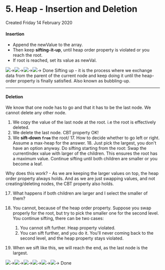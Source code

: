 # 5. Heap - Insertion and Deletion

Created Friday 14 February 2020

#### Insertion

- Append the newValue to the array.
- Then keep **sifting-it-up**, until heap order property is violated or you reach the root.
- If root is reached, set its value as newVal.

![](/assets/5._Heap_-_Insertion_and_Deletion-image-1.png)→![](/assets/5._Heap_-_Insertion_and_Deletion-image-2.png)→![](/assets/5._Heap_-_Insertion_and_Deletion-image-3.png)→![](/assets/5._Heap_-_Insertion_and_Deletion-image-4.png)→ Done
Sifting up - it is the process where we exchange data from the parent of the current node and keep doing it until the heap-order property is finally satisfied. Also known as bubbling-up.

---

#### Deletion

We know that one node has to go and that it has to be the last node. We cannot delete any other node.

1. We copy the value of the last node at the root. i.e the root is effectively deleted.
2. We delete the last node. CBT property OK!
3. We **sift-down `from`** the root/ 17. How to decide whether to go left or right. Assume a max-heap for the answer. 18. Just pick the largest, you don't have an option anyway. Do sifting starting from the root: Swap the currentIndex value with larger of the children. This ensures the root has a maximum value. Continue sifting until both children are smaller or you become a leaf.

Why does this work? - As we are keeping the larger values on top, the heap order property always holds. And as we are just swapping values, and not creating/deleting nodes, the CBT property also holds.

17. What happens if both children are larger and I select the smaller of them?
18. You cannot, because of the heap order property. Suppose you swap properly for the root, but try to pick the smaller one for the second level. You continue sifting, there can be two cases:

    1.  You cannot sift further. Heap property violated.
    2.  You can sift further, and you do it. You'll never coming back to the second level, and the heap property stays violated.

19. When we sift like this, we will reach the end, as the last node is the largest.

![](/assets/5._Heap_-_Insertion_and_Deletion-image-5.png)→![](/assets/5._Heap_-_Insertion_and_Deletion-image-6.png)→![](/assets/5._Heap_-_Insertion_and_Deletion-image-7.png)→![](/assets/5._Heap_-_Insertion_and_Deletion-image-8.png)→![](/assets/5._Heap_-_Insertion_and_Deletion-image-9.png)→![](/assets/5._Heap_-_Insertion_and_Deletion-image-10.png)→ Done
